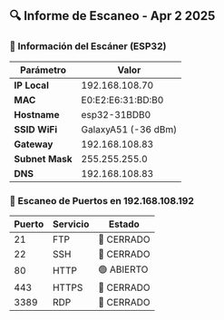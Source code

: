 ## 🔍 Informe de Escaneo - Apr  2 2025

### 📡 Información del Escáner (ESP32)
| Parámetro | Valor |
|-----------|-------|
| **IP Local** | 192.168.108.70 |
| **MAC** | E0:E2:E6:31:BD:B0 |
| **Hostname** | esp32-31BDB0 |
| **SSID WiFi** | GalaxyA51 (-36 dBm) |
| **Gateway** | 192.168.108.83 |
| **Subnet Mask** | 255.255.255.0 |
| **DNS** | 192.168.108.83 |

### 🚪 Escaneo de Puertos en 192.168.108.192
| Puerto | Servicio | Estado |
|--------|----------|--------|
| 21 | FTP | 🔴 CERRADO |
| 22 | SSH | 🔴 CERRADO |
| 80 | HTTP | 🟢 ABIERTO |
| 443 | HTTPS | 🔴 CERRADO |
| 3389 | RDP | 🔴 CERRADO |
